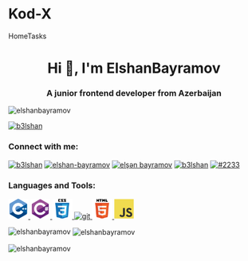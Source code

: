 # Kod-X
HomeTasks
<h1 align="center">Hi 👋, I'm ElshanBayramov</h1>
<h3 align="center">A junior frontend developer from Azerbaijan</h3>

<p align="left"> <img src="https://komarev.com/ghpvc/?username=elshanbayramov&label=Profile%20views&color=0e75b6&style=flat" alt="elshanbayramov" /> </p>

<p align="left"> <a href="https://twitter.com/b3lshan" target="blank"><img src="https://img.shields.io/twitter/follow/b3lshan?logo=twitter&style=for-the-badge" alt="b3lshan" /></a> </p>

<h3 align="left">Connect with me:</h3>
<p align="left">
<a href="https://twitter.com/b3lshan" target="blank"><img align="center" src="https://raw.githubusercontent.com/rahuldkjain/github-profile-readme-generator/master/src/images/icons/Social/twitter.svg" alt="b3lshan" height="30" width="40" /></a>
<a href="https://linkedin.com/in/elshan-bayramov" target="blank"><img align="center" src="https://raw.githubusercontent.com/rahuldkjain/github-profile-readme-generator/master/src/images/icons/Social/linked-in-alt.svg" alt="elshan-bayramov" height="30" width="40" /></a>
<a href="https://fb.com/elşən bayramov" target="blank"><img align="center" src="https://raw.githubusercontent.com/rahuldkjain/github-profile-readme-generator/master/src/images/icons/Social/facebook.svg" alt="elşən bayramov" height="30" width="40" /></a>
<a href="https://instagram.com/b3lshan" target="blank"><img align="center" src="https://raw.githubusercontent.com/rahuldkjain/github-profile-readme-generator/master/src/images/icons/Social/instagram.svg" alt="b3lshan" height="30" width="40" /></a>
<a href="https://discord.gg/#2233" target="blank"><img align="center" src="https://raw.githubusercontent.com/rahuldkjain/github-profile-readme-generator/master/src/images/icons/Social/discord.svg" alt="#2233" height="30" width="40" /></a>
</p>

<h3 align="left">Languages and Tools:</h3>
<p align="left"> <a href="https://www.w3schools.com/cpp/" target="_blank" rel="noreferrer"> <img src="https://raw.githubusercontent.com/devicons/devicon/master/icons/cplusplus/cplusplus-original.svg" alt="cplusplus" width="40" height="40"/> </a> <a href="https://www.w3schools.com/cs/" target="_blank" rel="noreferrer"> <img src="https://raw.githubusercontent.com/devicons/devicon/master/icons/csharp/csharp-original.svg" alt="csharp" width="40" height="40"/> </a> <a href="https://www.w3schools.com/css/" target="_blank" rel="noreferrer"> <img src="https://raw.githubusercontent.com/devicons/devicon/master/icons/css3/css3-original-wordmark.svg" alt="css3" width="40" height="40"/> </a> <a href="https://git-scm.com/" target="_blank" rel="noreferrer"> <img src="https://www.vectorlogo.zone/logos/git-scm/git-scm-icon.svg" alt="git" width="40" height="40"/> </a> <a href="https://www.w3.org/html/" target="_blank" rel="noreferrer"> <img src="https://raw.githubusercontent.com/devicons/devicon/master/icons/html5/html5-original-wordmark.svg" alt="html5" width="40" height="40"/> </a> <a href="https://developer.mozilla.org/en-US/docs/Web/JavaScript" target="_blank" rel="noreferrer"> <img src="https://raw.githubusercontent.com/devicons/devicon/master/icons/javascript/javascript-original.svg" alt="javascript" width="40" height="40"/> </a> </p>

<p><img align="left" src="https://github-readme-stats.vercel.app/api/top-langs?username=elshanbayramov&show_icons=true&locale=en&layout=compact" alt="elshanbayramov" /></p>

<p>&nbsp;<img align="center" src="https://github-readme-stats.vercel.app/api?username=elshanbayramov&show_icons=true&locale=en" alt="elshanbayramov" /></p>

<p><img align="center" src="https://github-readme-streak-stats.herokuapp.com/?user=elshanbayramov&" alt="elshanbayramov" /></p>
